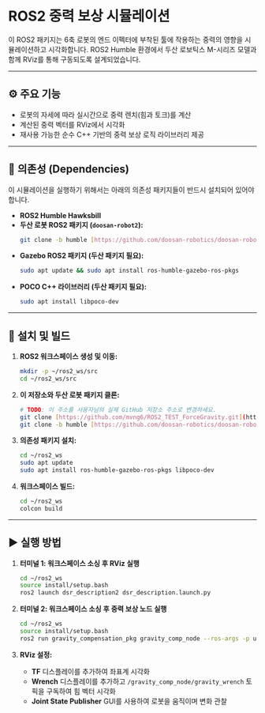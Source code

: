 # ROS2 중력 보상 시뮬레이션

이 ROS2 패키지는 6축 로봇의 엔드 이펙터에 부착된 툴에 작용하는 중력의 영향을 시뮬레이션하고 시각화합니다. ROS2 Humble 환경에서 두산 로보틱스 M-시리즈 모델과 함께 RViz를 통해 구동되도록 설계되었습니다.

---

## ⚙️ 주요 기능

-   로봇의 자세에 따라 실시간으로 중력 렌치(힘과 토크)를 계산
-   계산된 중력 벡터를 RViz에서 시각화
-   재사용 가능한 순수 C++ 기반의 중력 보상 로직 라이브러리 제공

---

## 🔧 의존성 (Dependencies)

이 시뮬레이션을 실행하기 위해서는 아래의 의존성 패키지들이 반드시 설치되어 있어야 합니다.

-   **ROS2 Humble Hawksbill**
-   **두산 로봇 ROS2 패키지 (`doosan-robot2`):**
    ```bash
    git clone -b humble [https://github.com/doosan-robotics/doosan-robot2.git](https://github.com/doosan-robotics/doosan-robot2.git)
    ```
-   **Gazebo ROS2 패키지 (두산 패키지 필요):**
    ```bash
    sudo apt update && sudo apt install ros-humble-gazebo-ros-pkgs
    ```
-   **POCO C++ 라이브러리 (두산 패키지 필요):**
    ```bash
    sudo apt install libpoco-dev
    ```

---

## 🚀 설치 및 빌드

1.  **ROS2 워크스페이스 생성 및 이동:**
    ```bash
    mkdir -p ~/ros2_ws/src
    cd ~/ros2_ws/src
    ```

2.  **이 저장소와 두산 로봇 패키지 클론:**
    ```bash
    # TODO: 이 주소를 사용자님의 실제 GitHub 저장소 주소로 변경하세요.
    git clone [https://github.com/mvng6/ROS2_TEST_ForceGravity.git](https://github.com/mvng6/ROS2_TEST_ForceGravity.git) 
    git clone -b humble [https://github.com/doosan-robotics/doosan-robot2.git](https://github.com/doosan-robotics/doosan-robot2.git)
    ```

3.  **의존성 패키지 설치:**
    ```bash
    cd ~/ros2_ws
    sudo apt update
    sudo apt install ros-humble-gazebo-ros-pkgs libpoco-dev
    ```

4.  **워크스페이스 빌드:**
    ```bash
    cd ~/ros2_ws
    colcon build
    ```

---

## ▶️ 실행 방법

1.  **터미널 1: 워크스페이스 소싱 후 RViz 실행**
    ```bash
    cd ~/ros2_ws
    source install/setup.bash
    ros2 launch dsr_description2 dsr_description.launch.py
    ```

2.  **터미널 2: 워크스페이스 소싱 후 중력 보상 노드 실행**
    ```bash
    cd ~/ros2_ws
    source install/setup.bash
    ros2 run gravity_compensation_pkg gravity_comp_node --ros-args -p use_sim_time:=true
    ```

3.  **RViz 설정:**
    -   **TF** 디스플레이를 추가하여 좌표계 시각화
    -   **Wrench** 디스플레이를 추가하고 `/gravity_comp_node/gravity_wrench` 토픽을 구독하여 힘 벡터 시각화
    -   **Joint State Publisher** GUI를 사용하여 로봇을 움직이며 변화 관찰
